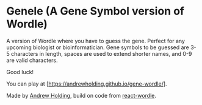 # Genele (A Gene Symbol version of Wordle)

A version of Wordle where you have to guess the gene. Perfect for any upcoming
biologist or bioinformatician. Gene symbols to be guessed are 3-5 characters in length, spaces
are used to extend shorter names, and 0-9 are valid characters.

Good luck!

You can play at [https://andrewholding.github.io/gene-wordle/].

Made by [Andrew Holding](http://andrewholding.com), build on code from 
[react-wordle](https://github.com/cwackerfuss/react-wordle).
